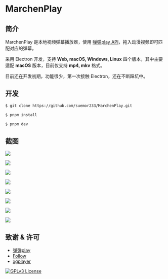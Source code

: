 # MarchenPlay

## 简介

MarchenPlay 是本地视频弹幕播放器，使用 [弹弹play API](https://github.com/kaedei/dandanplay-libraryindex/blob/master/api/API.md)，拖入动漫视频即可匹配对应的弹幕。

采用 Electron 开发，支持 **Web, macOS, Windows, Linux** 四个版本，其中主要适配 **macOS** 版本，目前仅支持 **mp4, mkv** 格式。

目前还在开发初期，功能很少，第一次接触 Electron，还在不断踩坑中。

## 开发

```bash
$ git clone https://github.com/suemor233/MarchenPlay.git

$ pnpm install

$ pnpm dev
```

## 截图

![](https://fastly.jsdelivr.net/gh/suemor233/static@main/img/CleanShot%202024-11-21%20at%2019.38.37%402x.png)

![](https://fastly.jsdelivr.net/gh/suemor233/static@main/img/CleanShot%202024-11-21%20at%2019.41.34%402x.png)



![](https://fastly.jsdelivr.net/gh/suemor233/static@main/img/CleanShot%202024-11-21%20at%2019.40.33%402x.png)

![](https://fastly.jsdelivr.net/gh/suemor233/static@main/img/CleanShot%202024-11-21%20at%2019.39.05%402x.png)

![](https://fastly.jsdelivr.net/gh/suemor233/static@main/img/CleanShot%202024-11-21%20at%2019.39.09%402x.png)

![](https://fastly.jsdelivr.net/gh/suemor233/static@main/img/CleanShot%202024-11-21%20at%2019.39.44%402x.png)

![](https://fastly.jsdelivr.net/gh/suemor233/static@main/img/CleanShot%202024-11-21%20at%2023.37.54%402x.png)

![](https://fastly.jsdelivr.net/gh/suemor233/static@main/img/CleanShot%202024-11-21%20at%2019.39.19%402x.png)
## 致谢 & 许可

- [弹弹play](https://www.dandanplay.com)
- [Follow](https://github.com/RSSNext/follow)
- [xgplayer](https://github.com/bytedance/xgplayer)

[![GPLv3 License](https://img.shields.io/badge/License-GPLv3-blue.svg)](https://www.gnu.org/licenses/gpl-3.0)
